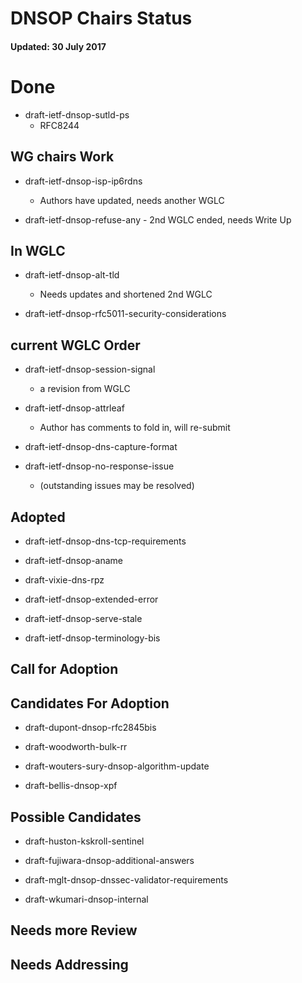 # DNSOP Chairs Status
#### Updated: 30 July 2017

# Done 

* draft-ietf-dnsop-sutld-ps
    - RFC8244

## WG chairs Work

* draft-ietf-dnsop-isp-ip6rdns
    - Authors have updated, needs another WGLC

* draft-ietf-dnsop-refuse-any
      - 2nd WGLC ended, needs Write Up

## In WGLC

* draft-ietf-dnsop-alt-tld
    - Needs updates and shortened 2nd WGLC 

* draft-ietf-dnsop-rfc5011-security-considerations

## current WGLC Order

* draft-ietf-dnsop-session-signal
    - a revision from WGLC

* draft-ietf-dnsop-attrleaf
    - Author has comments to fold in, will re-submit

* draft-ietf-dnsop-dns-capture-format

* draft-ietf-dnsop-no-response-issue
    - (outstanding issues may be resolved)

## Adopted

* draft-ietf-dnsop-dns-tcp-requirements

* draft-ietf-dnsop-aname

<!-- * draft-song-dns-wireformat-http
    - work with HTTPbis -->

* draft-vixie-dns-rpz

* draft-ietf-dnsop-extended-error

* draft-ietf-dnsop-serve-stale

* draft-ietf-dnsop-terminology-bis

## Call for Adoption


## Candidates For Adoption

* draft-dupont-dnsop-rfc2845bis

* draft-woodworth-bulk-rr

* draft-wouters-sury-dnsop-algorithm-update

* draft-bellis-dnsop-xpf

## Possible Candidates 

* draft-huston-kskroll-sentinel

* draft-fujiwara-dnsop-additional-answers

* draft-mglt-dnsop-dnssec-validator-requirements 

* draft-wkumari-dnsop-internal

## Needs more Review

## Needs Addressing



